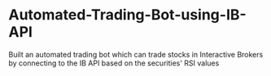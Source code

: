 # Automated-Trading-Bot-using-IB-API
Built an automated trading bot which can trade stocks in Interactive Brokers by connecting to the IB API based on the securities' RSI values
